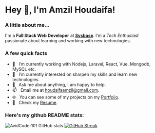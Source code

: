 <h1> Hey 👋, I'm Amzil Houdaifa!</h1>

### A little about me...
I'm a **Full Stack Web Developer** at **[Sysbase](https://github.com/SYSBASE-S-A-R-L)**. I'm a *Tech Enthusiast* passionate about learning and working with new technologies.<br/>

### A few quick facts

- 🔭 &nbsp; I’m currently working with Nodejs, Laravel, React, Vue, Mongodb, MySQL etc.
- 🌱 &nbsp; I’m currently interested on sharpen my skills and learn new technologies.
- 💬 &nbsp; Ask me about anything, I am happy to help.
- 📫 &nbsp; Email me at [houdaifaamzil@gmail.com](mailto:houdaifaamzil@gmail.com).
- 🌐 &nbsp; You can see some of my projects on my [Portfolio](https://www.houdaifamzil.com).
- 📄 &nbsp; Check my [Resume](https://docs.google.com/document/d/1pSDvR5rLW_1Z3zWXETASVGYTLBXKlekc/edit?usp=sharing&ouid=101416995698259397654&rtpof=true&sd=true).

### Here's my github README stats:

![AvidCoder101 GitHub stats](https://github-readme-stats.vercel.app/api?username=Houdaifi&show_icons=true)
[![GitHub Streak](https://github-readme-streak-stats.herokuapp.com/?user=Houdaifi)](https://git.io/streak-stats)

